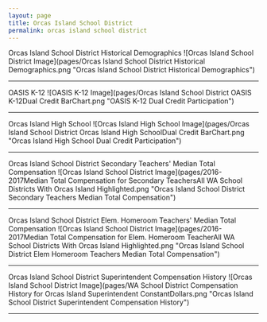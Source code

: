 ```yaml
---
layout: page
title: Orcas Island School District
permalink: orcas island school district
---
```



Orcas Island School District Historical Demographics
![Orcas Island School District Image](pages/Orcas Island School District Historical Demographics.png "Orcas Island School District Historical Demographics")

___

OASIS K-12
![OASIS K-12 Image](pages/Orcas Island School District OASIS K-12Dual Credit BarChart.png "OASIS K-12 Dual Credit Participation")

___

Orcas Island High School
![Orcas Island High School Image](pages/Orcas Island School District Orcas Island High SchoolDual Credit BarChart.png "Orcas Island High School Dual Credit Participation")

___

Orcas Island School District Secondary Teachers' Median Total Compensation
![Orcas Island School District Image](pages/2016-2017Median Total Compensation for Secondary TeachersAll WA School Districts With Orcas Island Highlighted.png "Orcas Island School District Secondary Teachers Median Total Compensation")

___

Orcas Island School District Elem. Homeroom Teachers' Median Total Compensation
![Orcas Island School District Image](pages/2016-2017Median Total Compensation for Elem. Homeroom TeacherAll WA School Districts With Orcas Island Highlighted.png "Orcas Island School District Elem Homeroom Teachers Median Total Compensation")

___

Orcas Island School District Superintendent Compensation History
![Orcas Island School District Image](pages/WA School District Compensation History for Orcas Island Superintendent ConstantDollars.png "Orcas Island School District Superintendent Compensation History")

___

